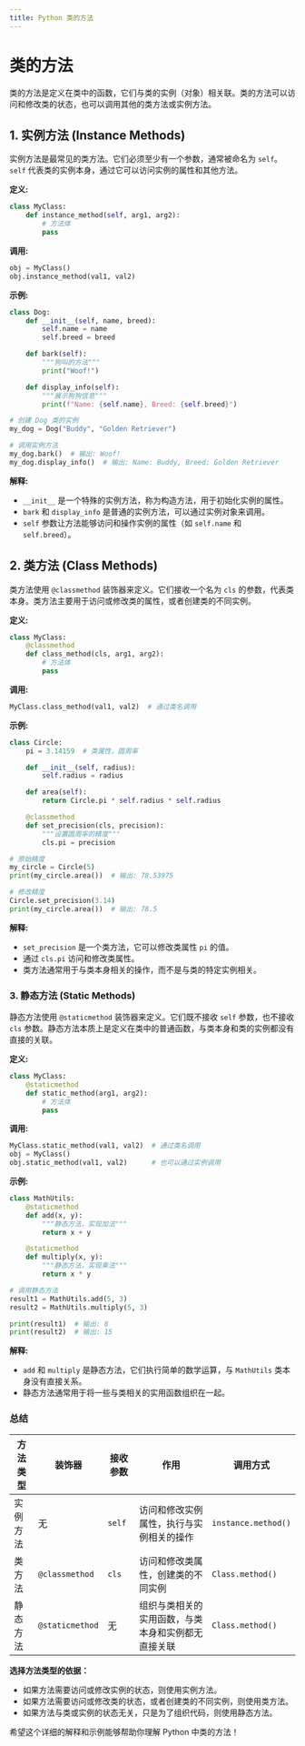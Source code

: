 ```yaml
---
title: Python 类的方法
---
```


# 类的方法

类的方法是定义在类中的函数，它们与类的实例（对象）相关联。类的方法可以访问和修改类的状态，也可以调用其他的类方法或实例方法。

## 1. 实例方法 (Instance Methods)

实例方法是最常见的类方法。它们必须至少有一个参数，通常被命名为 `self`。`self` 代表类的实例本身，通过它可以访问实例的属性和其他方法。

**定义:**

```python
class MyClass:
    def instance_method(self, arg1, arg2):
        # 方法体
        pass
```

**调用:**

```python
obj = MyClass()
obj.instance_method(val1, val2)
```

**示例:**

```python
class Dog:
    def __init__(self, name, breed):
        self.name = name
        self.breed = breed

    def bark(self):
        """狗叫的方法"""
        print("Woof!")

    def display_info(self):
        """展示狗狗信息"""
        print(f"Name: {self.name}, Breed: {self.breed}")

# 创建 Dog 类的实例
my_dog = Dog("Buddy", "Golden Retriever")

# 调用实例方法
my_dog.bark()  # 输出: Woof!
my_dog.display_info()  # 输出: Name: Buddy, Breed: Golden Retriever
```

**解释:**

*   `__init__` 是一个特殊的实例方法，称为构造方法，用于初始化实例的属性。
*   `bark` 和 `display_info` 是普通的实例方法，可以通过实例对象来调用。
*   `self` 参数让方法能够访问和操作实例的属性（如 `self.name` 和 `self.breed`）。

## 2. 类方法 (Class Methods)

类方法使用 `@classmethod` 装饰器来定义。它们接收一个名为 `cls` 的参数，代表类本身。类方法主要用于访问或修改类的属性，或者创建类的不同实例。

**定义:**

```python
class MyClass:
    @classmethod
    def class_method(cls, arg1, arg2):
        # 方法体
        pass
```

**调用:**

```python
MyClass.class_method(val1, val2)  # 通过类名调用
```

**示例:**

```python
class Circle:
    pi = 3.14159  # 类属性，圆周率

    def __init__(self, radius):
        self.radius = radius

    def area(self):
        return Circle.pi * self.radius * self.radius

    @classmethod
    def set_precision(cls, precision):
        """设置圆周率的精度"""
        cls.pi = precision

# 原始精度
my_circle = Circle(5)
print(my_circle.area())  # 输出: 78.53975

# 修改精度
Circle.set_precision(3.14)
print(my_circle.area())  # 输出: 78.5
```

**解释:**

*   `set_precision` 是一个类方法，它可以修改类属性 `pi` 的值。
*   通过 `cls.pi` 访问和修改类属性。
*   类方法通常用于与类本身相关的操作，而不是与类的特定实例相关。

### 3. 静态方法 (Static Methods)

静态方法使用 `@staticmethod` 装饰器来定义。它们既不接收 `self` 参数，也不接收 `cls` 参数。静态方法本质上是定义在类中的普通函数，与类本身和类的实例都没有直接的关联。

**定义:**

```python
class MyClass:
    @staticmethod
    def static_method(arg1, arg2):
        # 方法体
        pass
```

**调用:**

```python
MyClass.static_method(val1, val2)  # 通过类名调用
obj = MyClass()
obj.static_method(val1, val2)      # 也可以通过实例调用
```

**示例:**

```python
class MathUtils:
    @staticmethod
    def add(x, y):
        """静态方法，实现加法"""
        return x + y

    @staticmethod
    def multiply(x, y):
        """静态方法，实现乘法"""
        return x * y

# 调用静态方法
result1 = MathUtils.add(5, 3)
result2 = MathUtils.multiply(5, 3)

print(result1)  # 输出: 8
print(result2)  # 输出: 15
```

**解释:**

*   `add` 和 `multiply` 是静态方法，它们执行简单的数学运算，与 `MathUtils` 类本身没有直接关系。
*   静态方法通常用于将一些与类相关的实用函数组织在一起。

### 总结

| 方法类型   | 装饰器         | 接收参数 | 作用                                                         | 调用方式         |
| -------- | ------------- | ------ | ------------------------------------------------------------ | -------------- |
| 实例方法   | 无             | `self` | 访问和修改实例属性，执行与实例相关的操作                               | `instance.method()` |
| 类方法    | `@classmethod` | `cls`  | 访问和修改类属性，创建类的不同实例                               | `Class.method()`  |
| 静态方法   | `@staticmethod` | 无     | 组织与类相关的实用函数，与类本身和实例都无直接关联                           | `Class.method()`  |

**选择方法类型的依据：**

*   如果方法需要访问或修改实例的状态，则使用实例方法。
*   如果方法需要访问或修改类的状态，或者创建类的不同实例，则使用类方法。
*   如果方法与类或实例的状态无关，只是为了组织代码，则使用静态方法。

希望这个详细的解释和示例能够帮助你理解 Python 中类的方法！